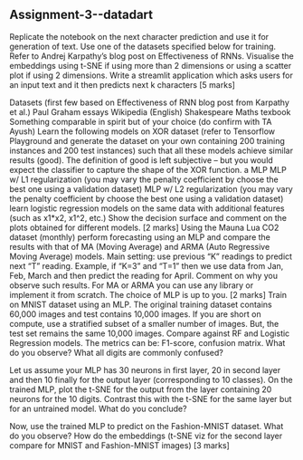 ## Assignment-3--datadart

Replicate the notebook on the next character prediction and use it for generation of text. Use one of the datasets specified below for training. Refer to Andrej Karpathy’s blog post on Effectiveness of RNNs. Visualise the embeddings using t-SNE if using more than 2 dimensions or using a scatter plot if using 2 dimensions. Write a streamlit application which asks users for an input text and it then predicts next k characters [5 marks]

Datasets (first few based on Effectiveness of RNN blog post from Karpathy et al.)
Paul Graham essays
Wikipedia (English)
Shakespeare
Maths texbook
Something comparable in spirit but of your choice (do confirm with TA Ayush)
Learn the following models on XOR dataset (refer to Tensorflow Playground and generate the dataset on your own containing 200 training instances and 200 test instances) such that all these models achieve similar results (good). The definition of good is left subjective – but you would expect the classifier to capture the shape of the XOR function. 
a MLP
MLP w/ L1 regularization (you may vary the penalty coefficient by choose the best one using a validation dataset)
MLP w/ L2 regularization (you may vary the penalty coefficient by choose the best one using a validation dataset)
learn logistic regression models on the same data with additional features (such as x1*x2, x1^2, etc.)
Show the decision surface and comment on the plots obtained for different models. [2 marks]
Using the Mauna Lua CO2 dataset (monthly) perform forecasting using an MLP and compare the results with that of MA (Moving Average) and ARMA (Auto Regressive Moving Average)  models. Main setting: use previous “K” readings to predict next “T” reading. Example, if “K=3” and “T=1” then we use data from Jan, Feb, March and then predict the reading for April. Comment on why you observe such results. For MA or ARMA you can use any library or implement it from scratch. The choice of MLP is up to you. [2 marks]
Train on MNIST dataset using an MLP. The original training dataset contains 60,000 images and test contains 10,000 images. If you are short on compute, use a stratified subset of a smaller number of images. But, the test set remains the same 10,000 images. Compare against RF and Logistic Regression models.  The metrics can be: F1-score, confusion matrix. What do you observe? What all digits are commonly confused? 

Let us assume your MLP has 30 neurons in first layer, 20 in second layer and then 10 finally for the output layer (corresponding to 10 classes). On the trained MLP, plot the t-SNE for the output from the layer containing 20 neurons for the 10 digits. Contrast this with the t-SNE for the same layer but for an untrained model. What do you conclude? 

Now, use the trained MLP to predict on the Fashion-MNIST dataset. What do you observe? How do the embeddings (t-SNE viz for the second layer compare for MNIST and Fashion-MNIST images) [3 marks]
